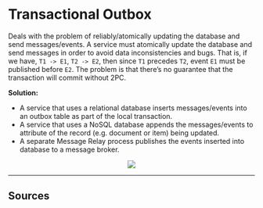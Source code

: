 # Transactional Outbox
Deals with the problem of reliably/atomically updating the database and send messages/events.
A service must atomically update the database and send messages in order to avoid data inconsistencies and bugs. That is, if we have, `T1 -> E1`, `T2 -> E2`, then since `T1` precedes `T2`, event `E1` must be published before `E2`.
The problem is that there’s no guarantee that the transaction will commit without 2PC.

**Solution:**
* A service that uses a relational database inserts messages/events into an outbox table as part of the local transaction. 
* A service that uses a NoSQL database appends the messages/events to attribute of the record (e.g. document or item) being updated. 
* A separate Message Relay process publishes the events inserted into database to a message broker.

<div align="center">
	<img src="https://microservices.io/i/patterns/data/ReliablePublication.png">
</div>

<hr>

## Sources